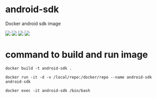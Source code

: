 # android-sdk
Docker android sdk image

[![](https://img.shields.io/docker/pulls/bhagenbourger/android-sdk.svg)](https://hub.docker.com/r/bhagenbourger/android-sdk/)
[![](https://img.shields.io/docker/stars/bhagenbourger/android-sdk.svg)](https://hub.docker.com/r/bhagenbourger/android-sdk/)
[![](https://images.microbadger.com/badges/image/bhagenbourger/android-sdk.svg)](https://microbadger.com/images/bhagenbourger/android-sdk)
[![](https://images.microbadger.com/badges/version/bhagenbourger/android-sdk.svg)](https://microbadger.com/images/bhagenbourger/android-sdk)

# command to build and run image
`docker build -t android-sdk .`

`docker run -it -d -v /local/repo:/docker/repo --name android-sdk android-sdk`

`docker exec -it android-sdk /bin/bash`
